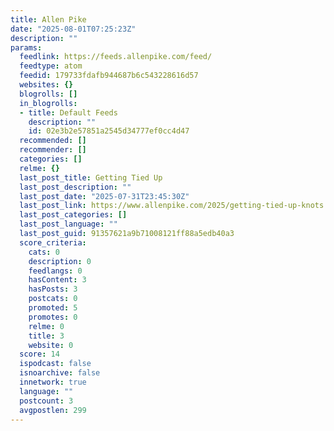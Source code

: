 ```yaml
---
title: Allen Pike
date: "2025-08-01T07:25:23Z"
description: ""
params:
  feedlink: https://feeds.allenpike.com/feed/
  feedtype: atom
  feedid: 179733fdafb944687b6c543228616d57
  websites: {}
  blogrolls: []
  in_blogrolls:
  - title: Default Feeds
    description: ""
    id: 02e3b2e57851a2545d34777ef0cc4d47
  recommended: []
  recommender: []
  categories: []
  relme: {}
  last_post_title: Getting Tied Up
  last_post_description: ""
  last_post_date: "2025-07-31T23:45:30Z"
  last_post_link: https://www.allenpike.com/2025/getting-tied-up-knots
  last_post_categories: []
  last_post_language: ""
  last_post_guid: 91357621a9b71008121ff88a5edb40a3
  score_criteria:
    cats: 0
    description: 0
    feedlangs: 0
    hasContent: 3
    hasPosts: 3
    postcats: 0
    promoted: 5
    promotes: 0
    relme: 0
    title: 3
    website: 0
  score: 14
  ispodcast: false
  isnoarchive: false
  innetwork: true
  language: ""
  postcount: 3
  avgpostlen: 299
---
```

